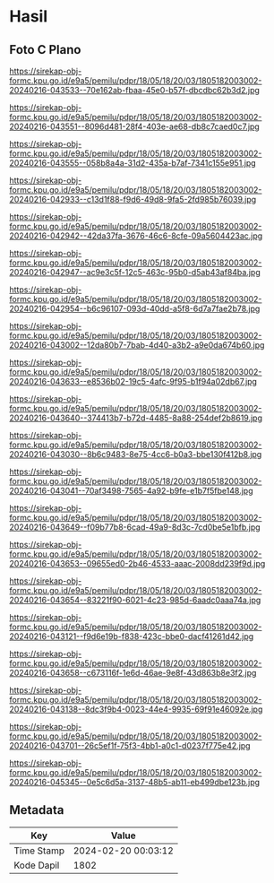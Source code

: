 # Hasil

## Foto C Plano

https://sirekap-obj-formc.kpu.go.id/e9a5/pemilu/pdpr/18/05/18/20/03/1805182003002-20240216-043533--70e162ab-fbaa-45e0-b57f-dbcdbc62b3d2.jpg

https://sirekap-obj-formc.kpu.go.id/e9a5/pemilu/pdpr/18/05/18/20/03/1805182003002-20240216-043551--8096d481-28f4-403e-ae68-db8c7caed0c7.jpg

https://sirekap-obj-formc.kpu.go.id/e9a5/pemilu/pdpr/18/05/18/20/03/1805182003002-20240216-043555--058b8a4a-31d2-435a-b7af-7341c155e951.jpg

https://sirekap-obj-formc.kpu.go.id/e9a5/pemilu/pdpr/18/05/18/20/03/1805182003002-20240216-042933--c13d1f88-f9d6-49d8-9fa5-2fd985b76039.jpg

https://sirekap-obj-formc.kpu.go.id/e9a5/pemilu/pdpr/18/05/18/20/03/1805182003002-20240216-042942--42da37fa-3676-46c6-8cfe-09a5604423ac.jpg

https://sirekap-obj-formc.kpu.go.id/e9a5/pemilu/pdpr/18/05/18/20/03/1805182003002-20240216-042947--ac9e3c5f-12c5-463c-95b0-d5ab43af84ba.jpg

https://sirekap-obj-formc.kpu.go.id/e9a5/pemilu/pdpr/18/05/18/20/03/1805182003002-20240216-042954--b6c96107-093d-40dd-a5f8-6d7a7fae2b78.jpg

https://sirekap-obj-formc.kpu.go.id/e9a5/pemilu/pdpr/18/05/18/20/03/1805182003002-20240216-043002--12da80b7-7bab-4d40-a3b2-a9e0da674b60.jpg

https://sirekap-obj-formc.kpu.go.id/e9a5/pemilu/pdpr/18/05/18/20/03/1805182003002-20240216-043633--e8536b02-19c5-4afc-9f95-b1f94a02db67.jpg

https://sirekap-obj-formc.kpu.go.id/e9a5/pemilu/pdpr/18/05/18/20/03/1805182003002-20240216-043640--374413b7-b72d-4485-8a88-254def2b8619.jpg

https://sirekap-obj-formc.kpu.go.id/e9a5/pemilu/pdpr/18/05/18/20/03/1805182003002-20240216-043030--8b6c9483-8e75-4cc6-b0a3-bbe130f412b8.jpg

https://sirekap-obj-formc.kpu.go.id/e9a5/pemilu/pdpr/18/05/18/20/03/1805182003002-20240216-043041--70af3498-7565-4a92-b9fe-e1b7f5fbe148.jpg

https://sirekap-obj-formc.kpu.go.id/e9a5/pemilu/pdpr/18/05/18/20/03/1805182003002-20240216-043649--f09b77b8-6cad-49a9-8d3c-7cd0be5e1bfb.jpg

https://sirekap-obj-formc.kpu.go.id/e9a5/pemilu/pdpr/18/05/18/20/03/1805182003002-20240216-043653--09655ed0-2b46-4533-aaac-2008dd239f9d.jpg

https://sirekap-obj-formc.kpu.go.id/e9a5/pemilu/pdpr/18/05/18/20/03/1805182003002-20240216-043654--83221f90-6021-4c23-985d-6aadc0aaa74a.jpg

https://sirekap-obj-formc.kpu.go.id/e9a5/pemilu/pdpr/18/05/18/20/03/1805182003002-20240216-043121--f9d6e19b-f838-423c-bbe0-dacf41261d42.jpg

https://sirekap-obj-formc.kpu.go.id/e9a5/pemilu/pdpr/18/05/18/20/03/1805182003002-20240216-043658--c673116f-1e6d-46ae-9e8f-43d863b8e3f2.jpg

https://sirekap-obj-formc.kpu.go.id/e9a5/pemilu/pdpr/18/05/18/20/03/1805182003002-20240216-043138--8dc3f9b4-0023-44e4-9935-69f91e46092e.jpg

https://sirekap-obj-formc.kpu.go.id/e9a5/pemilu/pdpr/18/05/18/20/03/1805182003002-20240216-043701--26c5ef1f-75f3-4bb1-a0c1-d0237f775e42.jpg

https://sirekap-obj-formc.kpu.go.id/e9a5/pemilu/pdpr/18/05/18/20/03/1805182003002-20240216-045345--0e5c6d5a-3137-48b5-ab11-eb499dbe123b.jpg


## Metadata

| Key        | Value               |
| ---------- | ------------------- |
| Time Stamp | 2024-02-20 00:03:12 |
| Kode Dapil | 1802                |



